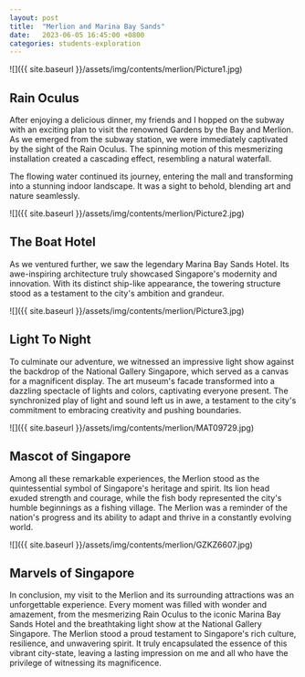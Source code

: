 ```yaml
---
layout: post
title:  "Merlion and Marina Bay Sands"
date:   2023-06-05 16:45:00 +0800
categories: students-exploration
---
```


![]({{ site.baseurl }}/assets/img/contents/merlion/Picture1.jpg)
## Rain Oculus
After enjoying a delicious dinner, my friends and I hopped on the subway with an exciting plan to visit the renowned Gardens by the Bay and Merlion. As we emerged from the subway station, we were immediately captivated by the sight of the Rain Oculus. The spinning motion of this mesmerizing installation created a cascading effect, resembling a natural waterfall. 

The flowing water continued its journey, entering the mall and transforming into a stunning indoor landscape. It was a sight to behold, blending art and nature seamlessly.

![]({{ site.baseurl }}/assets/img/contents/merlion/Picture2.jpg)
## The Boat Hotel
As we ventured further, we saw the legendary Marina Bay Sands Hotel. Its awe-inspiring architecture truly showcased Singapore's modernity and innovation. With its distinct ship-like appearance, the towering structure stood as a testament to the city's ambition and grandeur. 
 
![]({{ site.baseurl }}/assets/img/contents/merlion/Picture3.jpg)
## Light To Night
To culminate our adventure, we witnessed an impressive light show against the backdrop of the National Gallery Singapore, which served as a canvas for a magnificent display. The art museum's facade transformed into a dazzling spectacle of lights and colors, captivating everyone present. The synchronized play of light and sound left us in awe, a testament to the city's commitment to embracing creativity and pushing boundaries.
 
![]({{ site.baseurl }}/assets/img/contents/merlion/MAT09729.jpg)
## Mascot of Singapore
Among all these remarkable experiences, the Merlion stood as the quintessential symbol of Singapore's heritage and spirit. Its lion head exuded strength and courage, while the fish body represented the city's humble beginnings as a fishing village. The Merlion was a reminder of the nation's progress and its ability to adapt and thrive in a constantly evolving world.

![]({{ site.baseurl }}/assets/img/contents/merlion/GZKZ6607.jpg)
## Marvels of Singapore
In conclusion, my visit to the Merlion and its surrounding attractions was an unforgettable experience. Every moment was filled with wonder and amazement, from the mesmerizing Rain Oculus to the iconic Marina Bay Sands Hotel and the breathtaking light show at the National Gallery Singapore. The Merlion stood a proud testament to Singapore's rich culture, resilience, and unwavering spirit. It truly encapsulated the essence of this vibrant city-state, leaving a lasting impression on me and all who have the privilege of witnessing its magnificence.

